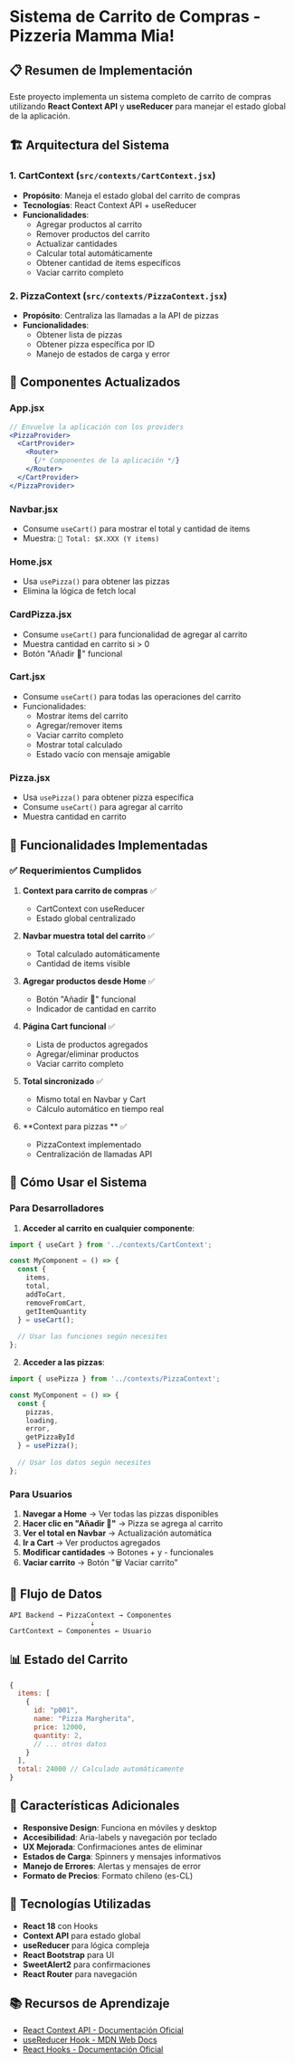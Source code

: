# Sistema de Carrito de Compras - Pizzeria Mamma Mia!

## 📋 Resumen de Implementación

Este proyecto implementa un sistema completo de carrito de compras utilizando **React Context API** y **useReducer** para manejar el estado global de la aplicación.

## 🏗️ Arquitectura del Sistema

### 1. **CartContext** (`src/contexts/CartContext.jsx`)
- **Propósito**: Maneja el estado global del carrito de compras
- **Tecnologías**: React Context API + useReducer
- **Funcionalidades**:
  - Agregar productos al carrito
  - Remover productos del carrito
  - Actualizar cantidades
  - Calcular total automáticamente
  - Obtener cantidad de items específicos
  - Vaciar carrito completo

### 2. **PizzaContext** (`src/contexts/PizzaContext.jsx`)
- **Propósito**: Centraliza las llamadas a la API de pizzas
- **Funcionalidades**:
  - Obtener lista de pizzas
  - Obtener pizza específica por ID
  - Manejo de estados de carga y error

## 🔧 Componentes Actualizados

### **App.jsx**
```jsx
// Envuelve la aplicación con los providers
<PizzaProvider>
  <CartProvider>
    <Router>
      {/* Componentes de la aplicación */}
    </Router>
  </CartProvider>
</PizzaProvider>
```

### **Navbar.jsx**
- Consume `useCart()` para mostrar el total y cantidad de items
- Muestra: `🛒 Total: $X.XXX (Y items)`

### **Home.jsx**
- Usa `usePizza()` para obtener las pizzas
- Elimina la lógica de fetch local

### **CardPizza.jsx**
- Consume `useCart()` para funcionalidad de agregar al carrito
- Muestra cantidad en carrito si > 0
- Botón "Añadir 🛒" funcional

### **Cart.jsx**
- Consume `useCart()` para todas las operaciones del carrito
- Funcionalidades:
  - Mostrar items del carrito
  - Agregar/remover items
  - Vaciar carrito completo
  - Mostrar total calculado
  - Estado vacío con mensaje amigable

### **Pizza.jsx**
- Usa `usePizza()` para obtener pizza específica
- Consume `useCart()` para agregar al carrito
- Muestra cantidad en carrito

## 🎯 Funcionalidades Implementadas

### ✅ Requerimientos Cumplidos

1. **Context para carrito de compras** ✅
   - CartContext con useReducer
   - Estado global centralizado

2. **Navbar muestra total del carrito** ✅
   - Total calculado automáticamente
   - Cantidad de items visible

3. **Agregar productos desde Home** ✅
   - Botón "Añadir 🛒" funcional
   - Indicador de cantidad en carrito

4. **Página Cart funcional** ✅
   - Lista de productos agregados
   - Agregar/eliminar productos
   - Vaciar carrito completo

5. **Total sincronizado** ✅
   - Mismo total en Navbar y Cart
   - Cálculo automático en tiempo real

6. **Context para pizzas ** ✅
   - PizzaContext implementado
   - Centralización de llamadas API

## 🚀 Cómo Usar el Sistema

### Para Desarrolladores

1. **Acceder al carrito en cualquier componente**:
```jsx
import { useCart } from '../contexts/CartContext';

const MyComponent = () => {
  const { 
    items, 
    total, 
    addToCart, 
    removeFromCart,
    getItemQuantity 
  } = useCart();
  
  // Usar las funciones según necesites
};
```

2. **Acceder a las pizzas**:
```jsx
import { usePizza } from '../contexts/PizzaContext';

const MyComponent = () => {
  const { 
    pizzas, 
    loading, 
    error, 
    getPizzaById 
  } = usePizza();
  
  // Usar los datos según necesites
};
```

### Para Usuarios

1. **Navegar a Home** → Ver todas las pizzas disponibles
2. **Hacer clic en "Añadir 🛒"** → Pizza se agrega al carrito
3. **Ver el total en Navbar** → Actualización automática
4. **Ir a Cart** → Ver productos agregados
5. **Modificar cantidades** → Botones + y - funcionales
6. **Vaciar carrito** → Botón "🗑️ Vaciar carrito"

## 🔄 Flujo de Datos

```
API Backend → PizzaContext → Componentes
                    ↓
CartContext ← Componentes ← Usuario
```

## 📊 Estado del Carrito

```javascript
{
  items: [
    {
      id: "p001",
      name: "Pizza Margherita",
      price: 12000,
      quantity: 2,
      // ... otros datos
    }
  ],
  total: 24000 // Calculado automáticamente
}
```

## 🎨 Características Adicionales

- **Responsive Design**: Funciona en móviles y desktop
- **Accesibilidad**: Aria-labels y navegación por teclado
- **UX Mejorada**: Confirmaciones antes de eliminar
- **Estados de Carga**: Spinners y mensajes informativos
- **Manejo de Errores**: Alertas y mensajes de error
- **Formato de Precios**: Formato chileno (es-CL)

## 🔧 Tecnologías Utilizadas

- **React 18** con Hooks
- **Context API** para estado global
- **useReducer** para lógica compleja
- **React Bootstrap** para UI
- **SweetAlert2** para confirmaciones
- **React Router** para navegación

## 📚 Recursos de Aprendizaje

- [React Context API - Documentación Oficial](https://es.reactjs.org/docs/context.html)
- [useReducer Hook - MDN Web Docs](https://developer.mozilla.org/es/docs/Web/JavaScript/Reference/Global_Objects/Array/reduce)
- [React Hooks - Documentación Oficial](https://es.reactjs.org/docs/hooks-intro.html)
